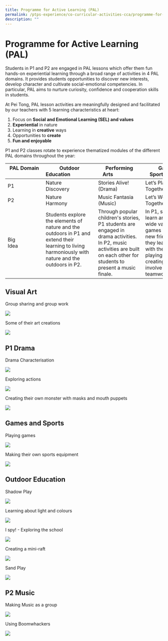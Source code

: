 ```yaml
---
title: Programme for Active Learning (PAL)
permalink: /ptps-experience/co-curricular-activities-cca/programme-for-active-learning-pal/
description: ""
---
```

# Programme for Active Learning (PAL)

Students in P1 and P2 are engaged in PAL lessons which offer them fun hands-on experiential learning through a broad range of activities in 4 PAL domains. It provides students opportunities to discover new interests, develop character and cultivate social-emotional competencies. In particular, PAL aims to nurture curiosity, confidence and cooperation skills in students.

  

At Pei Tong, PAL lesson activities are meaningfully designed and facilitated by our teachers with 5 learning characteristics at heart:

1.  Focus on **Social and Emotional Learning (SEL) and values**
2.  **Experiential** in nature
3.  Learning in **creative** ways
4.  Opportunities to **create**
5.  **Fun and enjoyable**

  

P1 and P2 classes rotate to experience thematized modules of the different PAL domains throughout the year:
<table>
<thead>
  <tr>
    <th>PAL Domain<br>&nbsp;&nbsp;&nbsp;&nbsp;&nbsp;&nbsp;&nbsp;&nbsp;&nbsp;&nbsp;&nbsp;&nbsp;&nbsp;&nbsp;&nbsp;&nbsp;</th>
    <th>Outdoor Education&nbsp;&nbsp;&nbsp;&nbsp;&nbsp;&nbsp;&nbsp;&nbsp;&nbsp;&nbsp;&nbsp;&nbsp;&nbsp;&nbsp;&nbsp;&nbsp;&nbsp;</th>
    <th>Performing Arts&nbsp;&nbsp;&nbsp;&nbsp;&nbsp;&nbsp;&nbsp;&nbsp;&nbsp;&nbsp;&nbsp;&nbsp;&nbsp;&nbsp;&nbsp;&nbsp;&nbsp;</th>
    <th>Games &amp; Sports&nbsp;&nbsp;&nbsp;&nbsp;&nbsp;&nbsp;&nbsp;&nbsp;&nbsp;&nbsp;&nbsp;&nbsp;&nbsp;&nbsp;&nbsp;&nbsp;&nbsp;</th>
    <th>Visual Art&nbsp;&nbsp;&nbsp;&nbsp;&nbsp;&nbsp;&nbsp;&nbsp;&nbsp;&nbsp;&nbsp;&nbsp;&nbsp;&nbsp;&nbsp;&nbsp;&nbsp;</th>
  </tr>
</thead>
<tbody>
  <tr>
    <td>P1&nbsp;&nbsp;&nbsp;&nbsp;&nbsp;&nbsp;&nbsp;&nbsp;&nbsp;&nbsp;&nbsp;&nbsp;&nbsp;&nbsp;&nbsp;&nbsp;&nbsp;</td>
    <td>Nature Discovery&nbsp;&nbsp;&nbsp;&nbsp;&nbsp;&nbsp;&nbsp;&nbsp;&nbsp;&nbsp;&nbsp;&nbsp;&nbsp;&nbsp;&nbsp;&nbsp;&nbsp;</td>
    <td>Stories Alive! (Drama)&nbsp;&nbsp;&nbsp;&nbsp;&nbsp;&nbsp;&nbsp;&nbsp;&nbsp;&nbsp;&nbsp;&nbsp;&nbsp;&nbsp;&nbsp;&nbsp;&nbsp;</td>
    <td>Let’s Play Together&nbsp;&nbsp;&nbsp;&nbsp;&nbsp;&nbsp;&nbsp;&nbsp;&nbsp;&nbsp;&nbsp;&nbsp;&nbsp;&nbsp;&nbsp;&nbsp;&nbsp;</td>
    <td>I’m the Artventurers&nbsp;&nbsp;&nbsp;&nbsp;&nbsp;&nbsp;&nbsp;&nbsp;&nbsp;&nbsp;&nbsp;&nbsp;&nbsp;&nbsp;&nbsp;&nbsp;&nbsp;</td>
  </tr>
  <tr>
    <td>P2&nbsp;&nbsp;&nbsp;&nbsp;&nbsp;&nbsp;&nbsp;&nbsp;&nbsp;&nbsp;&nbsp;&nbsp;&nbsp;&nbsp;&nbsp;&nbsp;&nbsp;</td>
    <td>Nature Harmony&nbsp;&nbsp;&nbsp;&nbsp;&nbsp;&nbsp;&nbsp;&nbsp;&nbsp;&nbsp;&nbsp;&nbsp;&nbsp;&nbsp;&nbsp;&nbsp;&nbsp;</td>
    <td>Music Fantasia  (Music)&nbsp;&nbsp;&nbsp;&nbsp;&nbsp;&nbsp;&nbsp;&nbsp;&nbsp;&nbsp;&nbsp;&nbsp;&nbsp;&nbsp;&nbsp;&nbsp;&nbsp;</td>
    <td>Let’s Work Together&nbsp;&nbsp;&nbsp;&nbsp;&nbsp;&nbsp;&nbsp;&nbsp;&nbsp;&nbsp;&nbsp;&nbsp;&nbsp;&nbsp;&nbsp;&nbsp;&nbsp;</td>
    <td>We’re the Artventurers&nbsp;&nbsp;&nbsp;&nbsp;&nbsp;&nbsp;&nbsp;&nbsp;&nbsp;&nbsp;&nbsp;&nbsp;&nbsp;&nbsp;&nbsp;&nbsp;&nbsp;</td>
  </tr>
  <tr>
    <td>Big Idea&nbsp;&nbsp;&nbsp;&nbsp;&nbsp;&nbsp;&nbsp;&nbsp;&nbsp;&nbsp;&nbsp;&nbsp;&nbsp;&nbsp;&nbsp;&nbsp;&nbsp;</td>
    <td>Students explore the elements of nature and the outdoors in P1 and extend their learning to living harmoniously with nature and the outdoors in P2. &nbsp;&nbsp;&nbsp;&nbsp;&nbsp;&nbsp;&nbsp;&nbsp;&nbsp;&nbsp;&nbsp;&nbsp;&nbsp;&nbsp;&nbsp;&nbsp;&nbsp;</td>
    <td>Through popular children's stories, P1 students are engaged in drama activities. In P2, music activities are built on each other for students to present a music finale.&nbsp;&nbsp;&nbsp;&nbsp;&nbsp;&nbsp;&nbsp;&nbsp;&nbsp;&nbsp;&nbsp;&nbsp;&nbsp;&nbsp;&nbsp;&nbsp;&nbsp;</td>
    <td>In P1, students learn and play a wide variety of games with their new friends. In P2, they learn to work with their peers in playing and creating games that involve more teamwork.&nbsp;&nbsp;&nbsp;&nbsp;&nbsp;&nbsp;&nbsp;&nbsp;&nbsp;&nbsp;&nbsp;&nbsp;&nbsp;&nbsp;&nbsp;&nbsp;&nbsp;</td>
    <td>P1 students grow in self-awareness through art creation and expression. They then nurture their relationship management skills as they collaborate in group art projects in P2.&nbsp;&nbsp;&nbsp;&nbsp;&nbsp;&nbsp;&nbsp;&nbsp;&nbsp;&nbsp;&nbsp;&nbsp;&nbsp;&nbsp;&nbsp;&nbsp;&nbsp;</td>
  </tr>
</tbody>
</table>



## Visual Art


Group sharing and group work

![](/images/PTPS%20Experience/CCA%20(PAL)/visual%20art1.png)

Some of their art creations

![](/images/PTPS%20Experience/CCA%20(PAL)/visual%20art%20creation.png)


## P1 Drama


Drama Characterisation

![](/images/PTPS%20Experience/CCA%20(PAL)/P1%20drama.png)

Exploring actions

![](/images/PTPS%20Experience/CCA%20(PAL)/Exploring.png)

Creating their own monster with masks and mouth puppets

![](/images/PTPS%20Experience/CCA%20(PAL)/Create%20.png)


## Games and Sports


Playing games


![](/images/PTPS%20Experience/CCA%20(PAL)/Playing%20games.png)


Making their own sports equipment

![](/images/PTPS%20Experience/CCA%20(PAL)/Making%20sports%20equip.png)


## Outdoor Education


Shadow Play

![](/images/PTPS%20Experience/CCA%20(PAL)/Shadow%20play.png)


Learning about light and colours

![](/images/PTPS%20Experience/CCA%20(PAL)/Learning%20about%20lights.png)

I spy! - Exploring the school

![](/images/PTPS%20Experience/CCA%20(PAL)/i%20spy.png)

Creating a mini-raft

![](/images/PTPS%20Experience/CCA%20(PAL)/Create%20mini%20raft.png)

Sand Play

![](/images/PTPS%20Experience/CCA%20(PAL)/Sand%20play.png)


## P2 Music


Making Music as a group


![](/images/PTPS%20Experience/CCA%20(PAL)/Making%20music%20as%20a%20group.png)

Using Boomwhackers

![](/images/PTPS%20Experience/CCA%20(PAL)/Using%20boomw.png)